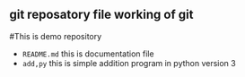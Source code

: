 ## git reposatory file working of git
#This is demo repository

- `README.md` this is documentation file
- `add,py` this is simple addition program in python version 3
